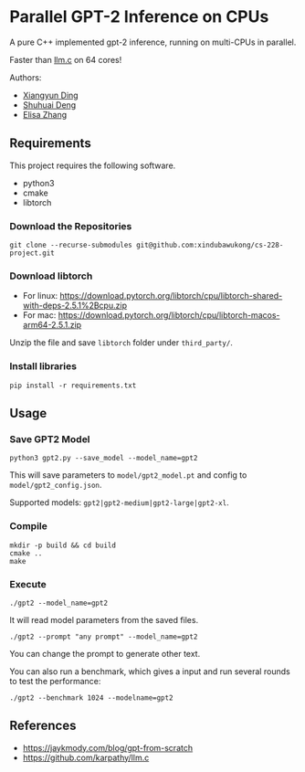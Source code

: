 # Parallel GPT-2 Inference on CPUs

A pure C++ implemented gpt-2 inference, running on multi-CPUs in parallel.

Faster than <a href="https://github.com/karpathy/llm.c">llm.c</a> on 64 cores!

Authors:
- <a href="https://github.com/xindubawukong">Xiangyun Ding</a>
- <a href="https://github.com/sdeng006">Shuhuai Deng</a>
- <a href="https://github.com/ez022">Elisa Zhang</a>

## Requirements

This project requires the following software.

- python3
- cmake
- libtorch

### Download the Repositories

```
git clone --recurse-submodules git@github.com:xindubawukong/cs-228-project.git
```

### Download libtorch

- For linux:
https://download.pytorch.org/libtorch/cpu/libtorch-shared-with-deps-2.5.1%2Bcpu.zip
- For mac: https://download.pytorch.org/libtorch/cpu/libtorch-macos-arm64-2.5.1.zip

Unzip the file and save `libtorch` folder under `third_party/`.

### Install libraries

```
pip install -r requirements.txt 
```

## Usage

### Save GPT2 Model

```
python3 gpt2.py --save_model --model_name=gpt2
```

This will save parameters to `model/gpt2_model.pt` and config to `model/gpt2_config.json`.

Supported models: `gpt2|gpt2-medium|gpt2-large|gpt2-xl`.

### Compile

```
mkdir -p build && cd build
cmake ..
make
```

### Execute

```
./gpt2 --model_name=gpt2
```

It will read model parameters from the saved files.

```
./gpt2 --prompt "any prompt" --model_name=gpt2
```

You can change the prompt to generate other text.

You can also run a benchmark, which gives a input and run several rounds to test the performance:
```
./gpt2 --benchmark 1024 --modelname=gpt2
```

## References

- https://jaykmody.com/blog/gpt-from-scratch
- https://github.com/karpathy/llm.c
